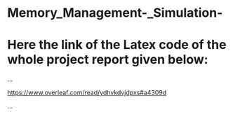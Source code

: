 # Memory_Management-_Simulation-
# Here the link of the Latex code of the whole project report given below:
...

https://www.overleaf.com/read/ydhvkdvjdpxs#a4309d


...
